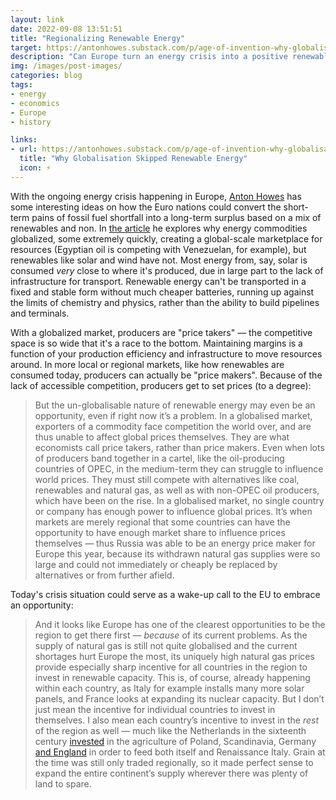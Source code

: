 ```yaml
---
layout: link
date: 2022-09-08 13:51:51
title: "Regionalizing Renewable Energy"
target: https://antonhowes.substack.com/p/age-of-invention-why-globalisation
description: "Can Europe turn an energy crisis into a positive renewable energy future?"
img: /images/post-images/
categories: blog
tags:
- energy
- economics
- Europe
- history

links:
- url: https://antonhowes.substack.com/p/age-of-invention-why-globalisation
  title: "Why Globalisation Skipped Renewable Energy"
  icon: ⚡️
---
```


With the ongoing energy crisis happening in Europe, [Anton Howes](https://twitter.com/antonhowes "Anton Howes on Twitter") has some interesting ideas on how the Euro nations could convert the short-term pains of fossil fuel shortfall into a long-term surplus based on a mix of renewables and non. In [the article](https://antonhowes.substack.com/p/age-of-invention-why-globalisation "Why Globalisation Skipped Renewable Energy") he explores why energy commodities globalized, some extremely quickly, creating a global-scale marketplace for resources (Egyptian oil is competing with Venezuelan, for example), but renewables like solar and wind have not. Most energy from, say, solar is consumed *very* close to where it's produced, due in large part to the lack of infrastructure for transport. Renewable energy can't be transported in a fixed and stable form without much cheaper batteries, running up against the limits of chemistry and physics, rather than the ability to build pipelines and terminals.

With a globalized market, producers are "price takers" — the competitive space is so wide that it's a race to the bottom. Maintaining margins is a function of your production efficiency and infrastructure to move resources around. In more local or regional markets, like how renewables are consumed today, producers can actually be "price makers". Because of the lack of accessible competition, producers get to set prices (to a degree):

 > But the un-globalisable nature of renewable energy may even be an opportunity, even if right now it’s a problem. In a globalised market, exporters of a commodity face competition the world over, and are thus unable to affect global prices themselves. They are what economists call price takers, rather than price makers. Even when lots of producers band together in a cartel, like the oil-producing countries of OPEC, in the medium-term they can struggle to influence world prices. They must still compete with alternatives like coal, renewables and natural gas, as well as with non-OPEC oil producers, which have been on the rise. In a globalised market, no single country or company has enough power to influence global prices. It’s when markets are merely regional that some countries can have the opportunity to have enough market share to influence prices themselves — thus Russia was able to be an energy price maker for Europe this year, because its withdrawn natural gas supplies were so large and could not immediately or cheaply be replaced by alternatives or from further afield.


Today's crisis situation could serve as a wake-up call to the EU to embrace an opportunity:

> And it looks like Europe has one of the clearest opportunities to be the region to get there first — *because* of its current problems. As the supply of natural gas is still not quite globalised and the current shortages hurt Europe the most, its uniquely high natural gas prices provide especially sharp incentive for all countries in the region to invest in renewable capacity. This is, of course, already happening within each country, as Italy for example installs many more solar panels, and France looks at expanding its nuclear capacity. But I don’t just mean the incentive for individual countries to invest in themselves. I also mean each country’s incentive to invest in the *rest* of the region as well — much like the Netherlands in the sixteenth century [invested](https://antonhowes.substack.com/p/golden-age-of-invention-britains "Britain's Missing Periphery") in the agriculture of Poland, Scandinavia, Germany [and England](https://antonhowes.substack.com/p/age-of-invention-capital-finds-a "Capital Finds a Way") in order to feed both itself and Renaissance Italy. Grain at the time was still only traded regionally, so it made perfect sense to expand the entire continent’s supply wherever there was plenty of land to spare.
